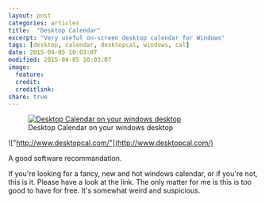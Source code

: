 ```yaml
---
layout: post
categories: articles
title:  "Desktop Calendar"
excerpt: "Very useful on-screen desktop calendar for Windows"
tags: [desktop, calendar, desktopcal, windows, cal]
date: 2015-04-05 10:03:07
modified: 2015-04-05 10:03:07
image: 
  feature:
  credit:
  creditlink:
share: true
---
```


<figure>
    <a href="http://www.desktopcal.com/images/default/first_look_bid_usa.jpg" class="image-popup">
        <img src="http://www.desktopcal.com/images/default/first_look_bid_usa.jpg" alt="Desktop Calendar on your windows desktop">
    </a>
    <figcaption>Desktop Calendar on your windows desktop</figcaption>
</figure>

!["http://www.desktopcal.com/"](http://www.desktopcal.com/)

A good software recommandation.

If you're looking for a fancy, new and hot windows calendar, or if you're not, this is it. Please have a look at the link. The only matter for me is this is too good to have for free. It's somewhat weird and suspicious.
